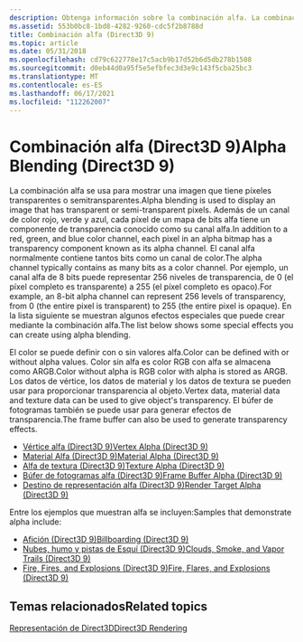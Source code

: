 ```yaml
---
description: Obtenga información sobre la combinación alfa. La combinación alfa se usa para mostrar una imagen que tiene píxeles transparentes o semitransparentes.
ms.assetid: 553b0bc8-1bd8-4282-9260-cdc5f2b8788d
title: Combinación alfa (Direct3D 9)
ms.topic: article
ms.date: 05/31/2018
ms.openlocfilehash: cd79c622778e17c5acb9b17d52b6d5db278b1508
ms.sourcegitcommit: d0eb44d0a95f5e5efbfec3d3e9c143f5cba25bc3
ms.translationtype: MT
ms.contentlocale: es-ES
ms.lasthandoff: 06/17/2021
ms.locfileid: "112262007"
---
```

# <a name="alpha-blending-direct3d-9"></a><span data-ttu-id="1cf9b-104">Combinación alfa (Direct3D 9)</span><span class="sxs-lookup"><span data-stu-id="1cf9b-104">Alpha Blending (Direct3D 9)</span></span>

<span data-ttu-id="1cf9b-105">La combinación alfa se usa para mostrar una imagen que tiene píxeles transparentes o semitransparentes.</span><span class="sxs-lookup"><span data-stu-id="1cf9b-105">Alpha blending is used to display an image that has transparent or semi-transparent pixels.</span></span> <span data-ttu-id="1cf9b-106">Además de un canal de color rojo, verde y azul, cada píxel de un mapa de bits alfa tiene un componente de transparencia conocido como su canal alfa.</span><span class="sxs-lookup"><span data-stu-id="1cf9b-106">In addition to a red, green, and blue color channel, each pixel in an alpha bitmap has a transparency component known as its alpha channel.</span></span> <span data-ttu-id="1cf9b-107">El canal alfa normalmente contiene tantos bits como un canal de color.</span><span class="sxs-lookup"><span data-stu-id="1cf9b-107">The alpha channel typically contains as many bits as a color channel.</span></span> <span data-ttu-id="1cf9b-108">Por ejemplo, un canal alfa de 8 bits puede representar 256 niveles de transparencia, de 0 (el píxel completo es transparente) a 255 (el píxel completo es opaco).</span><span class="sxs-lookup"><span data-stu-id="1cf9b-108">For example, an 8-bit alpha channel can represent 256 levels of transparency, from 0 (the entire pixel is transparent) to 255 (the entire pixel is opaque).</span></span> <span data-ttu-id="1cf9b-109">En la lista siguiente se muestran algunos efectos especiales que puede crear mediante la combinación alfa.</span><span class="sxs-lookup"><span data-stu-id="1cf9b-109">The list below shows some special effects you can create using alpha blending.</span></span>

<span data-ttu-id="1cf9b-110">El color se puede definir con o sin valores alfa.</span><span class="sxs-lookup"><span data-stu-id="1cf9b-110">Color can be defined with or without alpha values.</span></span> <span data-ttu-id="1cf9b-111">Color sin alfa es color RGB con alfa se almacena como ARGB.</span><span class="sxs-lookup"><span data-stu-id="1cf9b-111">Color without alpha is RGB color with alpha is stored as ARGB.</span></span> <span data-ttu-id="1cf9b-112">Los datos de vértice, los datos de material y los datos de textura se pueden usar para proporcionar transparencia al objeto.</span><span class="sxs-lookup"><span data-stu-id="1cf9b-112">Vertex data, material data and texture data can be used to give object's transparency.</span></span> <span data-ttu-id="1cf9b-113">El búfer de fotogramas también se puede usar para generar efectos de transparencia.</span><span class="sxs-lookup"><span data-stu-id="1cf9b-113">The frame buffer can also be used to generate transparency effects.</span></span>

-   [<span data-ttu-id="1cf9b-114">Vértice alfa (Direct3D 9)</span><span class="sxs-lookup"><span data-stu-id="1cf9b-114">Vertex Alpha (Direct3D 9)</span></span>](vertex-alpha.md)
-   [<span data-ttu-id="1cf9b-115">Material Alfa (Direct3D 9)</span><span class="sxs-lookup"><span data-stu-id="1cf9b-115">Material Alpha (Direct3D 9)</span></span>](material-alpha.md)
-   [<span data-ttu-id="1cf9b-116">Alfa de textura (Direct3D 9)</span><span class="sxs-lookup"><span data-stu-id="1cf9b-116">Texture Alpha (Direct3D 9)</span></span>](texture-alpha.md)
-   [<span data-ttu-id="1cf9b-117">Búfer de fotogramas alfa (Direct3D 9)</span><span class="sxs-lookup"><span data-stu-id="1cf9b-117">Frame Buffer Alpha (Direct3D 9)</span></span>](frame-buffer-alpha.md)
-   [<span data-ttu-id="1cf9b-118">Destino de representación alfa (Direct3D 9)</span><span class="sxs-lookup"><span data-stu-id="1cf9b-118">Render Target Alpha (Direct3D 9)</span></span>](render-target-alpha.md)

<span data-ttu-id="1cf9b-119">Entre los ejemplos que muestran alfa se incluyen:</span><span class="sxs-lookup"><span data-stu-id="1cf9b-119">Samples that demonstrate alpha include:</span></span>

-   [<span data-ttu-id="1cf9b-120">Afición (Direct3D 9)</span><span class="sxs-lookup"><span data-stu-id="1cf9b-120">Billboarding (Direct3D 9)</span></span>](billboarding.md)
-   [<span data-ttu-id="1cf9b-121">Nubes, humo y pistas de Esquí (Direct3D 9)</span><span class="sxs-lookup"><span data-stu-id="1cf9b-121">Clouds, Smoke, and Vapor Trails (Direct3D 9)</span></span>](clouds--smoke--and-vapor-trails.md)
-   [<span data-ttu-id="1cf9b-122">Fire, Fires, and Explosions (Direct3D 9)</span><span class="sxs-lookup"><span data-stu-id="1cf9b-122">Fire, Flares, and Explosions (Direct3D 9)</span></span>](fire--flares--and-explosions.md)

## <a name="related-topics"></a><span data-ttu-id="1cf9b-123">Temas relacionados</span><span class="sxs-lookup"><span data-stu-id="1cf9b-123">Related topics</span></span>

<dl> <dt>

[<span data-ttu-id="1cf9b-124">Representación de Direct3D</span><span class="sxs-lookup"><span data-stu-id="1cf9b-124">Direct3D Rendering</span></span>](direct3d-rendering.md)
</dt> </dl>

 

 




